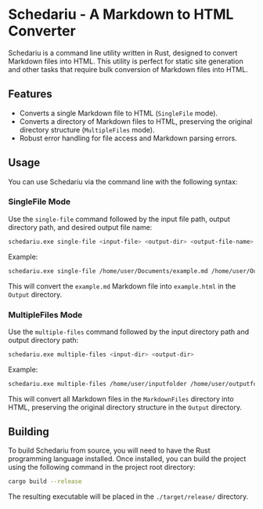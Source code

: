 # Schedariu - A Markdown to HTML Converter

Schedariu is a command line utility written in Rust, designed to convert Markdown files into HTML. This utility is perfect for static site generation and other tasks that require bulk conversion of Markdown files into HTML.

## Features

- Converts a single Markdown file to HTML (`SingleFile` mode).
- Converts a directory of Markdown files to HTML, preserving the original directory structure (`MultipleFiles` mode).
- Robust error handling for file access and Markdown parsing errors.

## Usage

You can use Schedariu via the command line with the following syntax:

### SingleFile Mode

Use the `single-file` command followed by the input file path, output directory path, and desired output file name:

```bash
schedariu.exe single-file <input-file> <output-dir> <output-file-name>
```

Example:

```bash
schedariu.exe single-file /home/user/Documents/example.md /home/user/Output example.html
```

This will convert the `example.md` Markdown file into `example.html` in the `Output` directory.

### MultipleFiles Mode

Use the `multiple-files` command followed by the input directory path and output directory path:

```bash
schedariu.exe multiple-files <input-dir> <output-dir>
```

Example:

```bash
schedariu.exe multiple-files /home/user/inputfolder /home/user/outputfolder
```

This will convert all Markdown files in the `MarkdownFiles` directory into HTML, preserving the original directory structure in the `Output` directory.

## Building

To build Schedariu from source, you will need to have the Rust programming language installed. Once installed, you can build the project using the following command in the project root directory:

```bash
cargo build --release
```

The resulting executable will be placed in the `./target/release/` directory.
